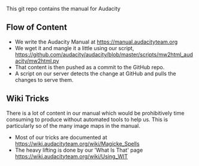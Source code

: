 This git repo contains the manual for Audacity


## Flow of Content

* We write the Audacity Manual at https://manual.audacityteam.org
* We wget it and mangle it a little using our script, https://github.com/audacity/audacity/blob/master/scripts/mw2html_audacity/mw2html.py
* That content is then pushed as a commit to the GitHub repo.
* A script on our server detects the change at GitHub and pulls the changes to serve them.

## Wiki Tricks

There is a lot of content in our manual which would be prohibitively time consuming to produce without automated tools to help us.  This is particularly so of the many image maps in the manual.

* Most of our tricks are documented at https://wiki.audacityteam.org/wiki/Magicke_Spells
* The heavy lifting is done by our 'What Is That' page https://wiki.audacityteam.org/wiki/Using_WIT